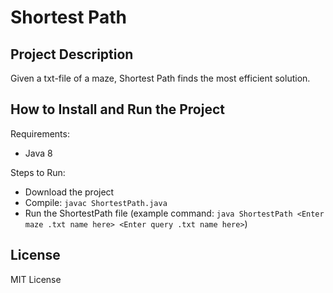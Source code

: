 # Shortest Path

## Project Description
Given a txt-file of a maze, Shortest Path finds the most efficient solution.

## How to Install and Run the Project
Requirements:
- Java 8

Steps to Run:
- Download the project
- Compile: `javac ShortestPath.java`
- Run the ShortestPath file (example command: `java ShortestPath <Enter maze .txt name here> <Enter query .txt name here>`)

## License
MIT License
